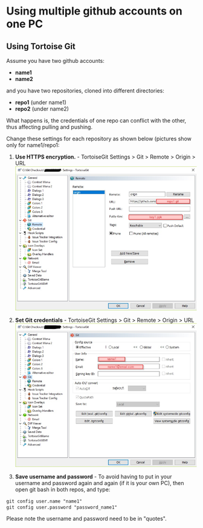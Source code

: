 # Using multiple github accounts on one PC

## Using Tortoise Git

Assume you have two github accounts:

- __name1__
- __name2__

and you have two repositories, cloned into different directories:
- __repo1__ (under name1)
- __repo2__ (under name2)

What happens is, the credentials of one repo can conflict with the other, thus affecting pulling and pushing.

Change these settings for each repository as shown below (pictures show only for name1/repo1:

1. **Use HTTPS encryption.** - TortoiseGit Settings > Git > Remote > Origin > URL
![Img](https://github.com/SpiteyBill/Misc/blob/master/2019-03-23%2021_54_56_LI.jpg)

2. **Set Git credentials** - TortoiseGit Settings > Git > Remote > Origin > URL
![Img](https://github.com/SpiteyBill/Misc/blob/master/2019-03-23%2021_58_11_LI.jpg)

3. **Save username and password** - To avoid having to put in your username and password again and again (if it is your own PC), then open git bash in both repos, and type:
```
git config user.name "name1"
git config user.password "password_name1"
```
Please note the username and password need to be in "quotes".
